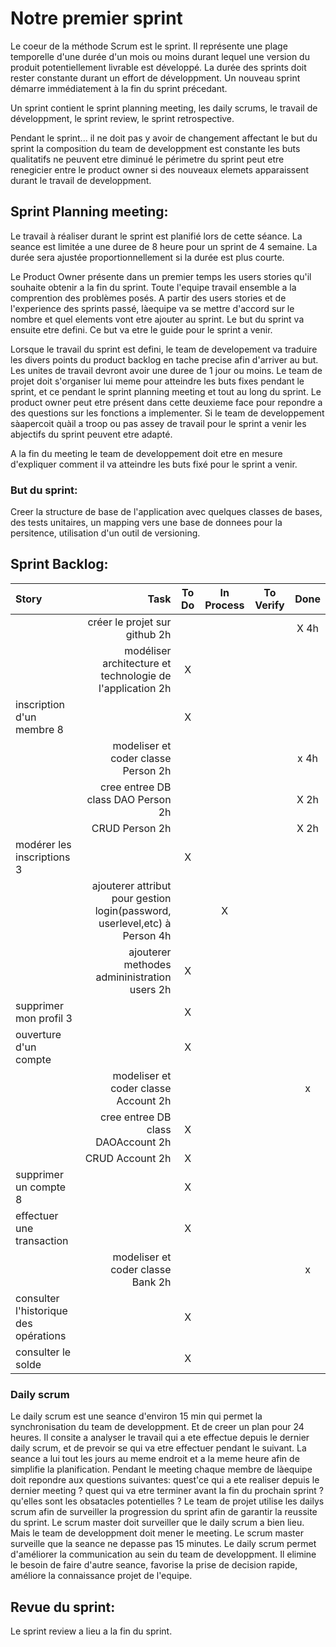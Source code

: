 # Notre premier sprint 
Le coeur de la méthode Scrum est le sprint. Il représente une plage temporelle d'une durée d'un mois ou moins durant lequel une version du produit potentiellement livrable est développé. La durée des sprints doit rester constante durant un effort de développment. Un nouveau sprint démarre immédiatement à la fin du sprint précedant. 

Un sprint contient le sprint planning meeting, les daily scrums, le travail de développment, le sprint review, le sprint retrospective. 

Pendant le sprint... 
 il ne doit pas y avoir de changement affectant le but du sprint
 la composition du team de developpment est constante
 les buts qualitatifs ne peuvent etre diminué
 le périmetre du sprint peut etre renegicier entre le product owner si des nouveaux elemets apparaissent durant le travail de developpment.

## Sprint Planning meeting:
 Le travail à réaliser durant le sprint est planifié lors de cette séance. La seance est limitée a une duree de 8 heure pour un sprint de 4 semaine. La durée sera ajustée proportionnellement si la durée est plus courte.
 
Le Product Owner présente dans un premier temps les users stories qu'il souhaite obtenir a la fin du sprint. Toute l'equipe travail ensemble a la comprention des problèmes posés. A partir des users stories et de l'experience des sprints passé, làequipe va se mettre d'accord sur le nombre et quel elements vont etre ajouter au sprint. Le but du sprint va ensuite etre defini. Ce but va etre le guide pour le sprint a venir.

Lorsque le travail du sprint est defini, le team de developement va traduire les divers points du product backlog en tache precise afin d'arriver au but. Les unites de travail devront avoir une duree de 1 jour ou moins. Le team de projet doit s'organiser lui meme pour atteindre les buts fixes pendant le sprint, et ce pendant le sprint planning meeting et tout au long du sprint. Le product owner peut etre présent dans cette deuxieme face pour repondre a des questions sur les fonctions a implementer. Si le team de developpement sàapercoit quàil a troop ou pas assey de travail pour le sprint a venir les abjectifs du sprint peuvent etre adapté.

A la fin du meeting le team de developpement doit etre en mesure d'expliquer comment il va atteindre les buts fixé pour le sprint a venir.

### But du sprint: 
Creer la structure de base de l'application avec quelques classes de bases, des tests unitaires, un mapping vers une base de donnees pour la persitence, utilisation d'un outil de versioning.

## Sprint Backlog:
| Story | Task | To Do | In Process | To Verify | Done |
|:-----------|------------:|:------------:|:------------:|:------------:|:------------:|
|  | créer le projet sur github 2h |  | |  | X 4h|
| |  modéliser architecture et technologie de l'application 2h | X | | |
| inscription d'un membre 8|  | X | | | |
|   | modeliser et coder classe Person 2h| | | | x 4h |
|   | cree entree DB class DAO Person 2h| |  | | X 2h |
|   | CRUD Person 2h|  |  | | X 2h |
| modérer les inscriptions 3|  | X | | |
|   | ajouterer attribut pour gestion login(password, userlevel,etc) à Person 4h|  | X | |  |
|   | ajouterer methodes admininistration users 2h| X | | |  |
| supprimer mon profil 3|  | X | | |
| ouverture d'un compte |  | X | | |
|   | modeliser et coder classe Account 2h| | | | x |
|   | cree entree DB class DAOAccount 2h| X | | |  |
|   | CRUD Account 2h| X |  | |  |
| supprimer un compte 8 |  | X | | |
| effectuer une transaction |  | X | | |
|   | modeliser et coder classe Bank 2h| | | | x |
| consulter l'historique des opérations |  | X | | |
| consulter le solde |  | X | | |

### Daily scrum
Le daily scrum est une seance d'environ 15 min qui permet la synchronisation du team de developpment. Et de creer un plan pour 24 heures. Il consite a analyser le travail qui a ete effectue depuis le dernier daily scrum, et de prevoir se qui va etre effectuer pendant le suivant. La seance a lui tout les jours au meme endroit et a la meme heure afin de simplifie la planification. Pendant le meeting chaque membre de làequipe doit repondre aux questions suivantes:
 quest'ce qui a ete realiser depuis le dernier meeting ?
 quest qui va etre terminer avant la fin du prochain sprint ?
 qu'elles sont les obsatacles potentielles ?
Le team de projet utilise les dailys scrum afin de surveiller la progression du sprint afin de garantir la reussite du sprint. Le scrum master doit surveiller que le daily scrum a bien lieu. Mais le team de developpment doit mener le meeting. Le scrum master surveille que la seance ne depasse pas 15 minutes.
Le daily scrum permet d'améliorer la communication au sein du team de developpment. Il elimine le besoin de faire d'autre seance, favorise la prise de decision rapide, améliore la connaissance projet de l'equipe.


## Revue du sprint:
Le sprint review a lieu a la fin du sprint. 